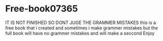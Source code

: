 # Free-book07365
IT IS NOT FINISHED SO DONT JUGE THE GRAMMER MISTAKES
this is a free book that i created and sometimes i make grammer mistakes but the full book will have no grammer mistakes and will make a seccond
Enjoy
